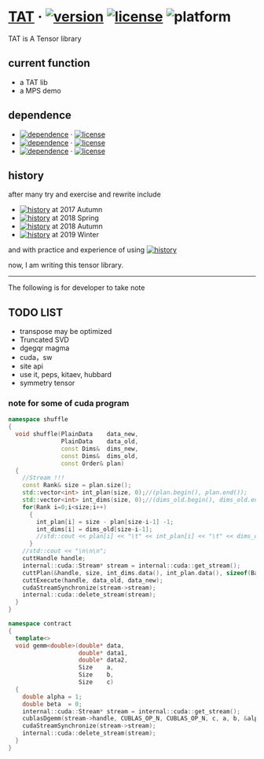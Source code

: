 # [TAT](https://github.com/hzhangxyz/TAT) &middot; [![version](https://img.shields.io/github/release/hzhangxyz/TAT.svg)](https://github.com/hzhangxyz/TAT/releases/latest) [![license](https://img.shields.io/github/license/hzhangxyz/TAT.svg)](https://github.com/hzhangxyz/TAT/blob/TAT/LICENSE) ![platform](https://img.shields.io/badge/platform-linux-brightgreen.svg)

TAT is A Tensor library

## current function
- a TAT lib
- a MPS demo

## dependence
- [![dependence](https://img.shields.io/badge/Taywee-args-blue.svg)](https://github.com/Taywee/args) &middot; [![license](https://img.shields.io/github/license/Taywee/args.svg)](https://github.com/Taywee/args/blob/master/LICENSE)
- [![dependence](https://img.shields.io/badge/springer13-hptt-blue.svg)](https://github.com/springer13/hptt) &middot; [![license](https://img.shields.io/github/license/springer13/hptt.svg)](https://github.com/springer13/hptt/blob/master/LICENSE.txt)
- [![dependence](https://img.shields.io/badge/agauniyal-rang-blue.svg)](https://github.com/agauniyal/rang) &middot; [![license](https://img.shields.io/github/license/agauniyal/rang.svg)](https://github.com/agauniyal/rang/blob/master/LICENSE)

## history
after many try and exercise and rewrite include

- [![history](https://img.shields.io/badge/MPS-np/tf-red.svg)](https://github.com/Aaaaaaaah/MPS) at 2017 Autumn
- [![history](https://img.shields.io/badge/SquareLattice-np/tf-red.svg)](https://github.com/Aaaaaaaah/SquareLattice) at 2018 Spring
- [![history](https://img.shields.io/badge/tnsp-np/tf-red.svg)](https://github.com/hzhangxyz/tnsp) at 2018 Autumn
- [![history](https://img.shields.io/badge/TNC-Eigen-red.svg)](https://github.com/hzhangxyz/TNC) at 2019 Winter

and with practice and experience of using [![history](https://img.shields.io/badge/TNSP-Fortran-blue.svg)](https://arxiv.org/pdf/1708.00136.pdf)

now, I am writing this tensor library.


---
The following is for developer to take note

## TODO LIST
- transpose may be optimized
- Truncated SVD
- dgegqr magma
- cuda，sw
- site api
- use it, peps, kitaev, hubbard
- symmetry tensor

### note for some of cuda program
```c++
namespace shuffle
{
  void shuffle(PlainData    data_new,
               PlainData    data_old,
               const Dims&  dims_new,
               const Dims&  dims_old,
               const Order& plan)
  {
    //Stream !!!
    const Rank& size = plan.size();
    std::vector<int> int_plan(size, 0);//(plan.begin(), plan.end());
    std::vector<int> int_dims(size, 0);//(dims_old.begin(), dims_old.end());
    for(Rank i=0;i<size;i++)
      {
        int_plan[i] = size - plan[size-i-1] -1;
        int_dims[i] = dims_old[size-i-1];
        //std::cout << plan[i] << "\t" << int_plan[i] << "\t" << dims_old[i] << "\t" << int_dims[i] << "\n";
      }
    //std::cout << "\n\n\n";
    cuttHandle handle;
    internal::cuda::Stream* stream = internal::cuda::get_stream();
    cuttPlan(&handle, size, int_dims.data(), int_plan.data(), sizeof(Base), stream->stream);
    cuttExecute(handle, data_old, data_new);
    cudaStreamSynchronize(stream->stream);
    internal::cuda::delete_stream(stream);
  }
}

namespace contract
{
  template<>
  void gemm<double>(double* data,
                    double* data1,
                    double* data2,
                    Size    a,
                    Size    b,
                    Size    c)
  {
    double alpha = 1;
    double beta  = 0;
    internal::cuda::Stream* stream = internal::cuda::get_stream();
    cublasDgemm(stream->handle, CUBLAS_OP_N, CUBLAS_OP_N, c, a, b, &alpha, data2, c, data1, b, &beta, data, c);
    cudaStreamSynchronize(stream->stream);
    internal::cuda::delete_stream(stream);
  }
}
```
